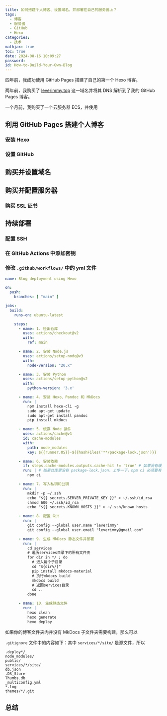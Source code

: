```yaml
---
title: 如何搭建个人博客、设置域名，并部署在自己的服务器上？
tags:
  - 博客
  - 服务器
  - GitHub
  - Hexo
categories:
  - 技术
mathjax: true
toc: true
date: 2024-08-16 10:09:27
password:
id: How-to-Build-Your-Own-Blog
---
```


四年前，我成功使用 GitHub Pages 搭建了自己的第一个 Hexo 博客。

两年前，我购买了 [leverimmy.top](https://leverimmy.top/) 这一域名并将其 DNS 解析到了我的 GitHub Pages 博客。

一个月前，我购买了一个云服务器 ECS，并使用

<!--more-->

## 利用 GitHub Pages 搭建个人博客

### 安装 Hexo

### 设置 GitHub

## 购买并设置域名



## 购买并配置服务器



### 购买 SSL 证书



## 持续部署

### 配置 SSH



### 在 GitHub Actions 中添加密钥



### 修改 `.github/workflows/` 中的 yml 文件



```yml
name: Blog deployment using Hexo

on:
  push:
    branches: [ "main" ]

jobs:
  build:
    runs-on: ubuntu-latest

    steps:
      - name: 1. 检出仓库
        uses: actions/checkout@v2
        with:
          ref: main

      - name: 2. 安装 Node.js
        uses: actions/setup-node@v3
        with:
          node-version: "20.x"

      - name: 3. 安装 Python
        uses: actions/setup-python@v2
        with:
          python-version: '3.x'

      - name: 4. 安装 Hexo、Pandoc 和 MkDocs
        run: |
          npm install hexo-cli -g
          sudo apt-get update
          sudo apt-get install pandoc
          pip install mkdocs

      - name: 5. 缓存 Node 插件
        uses: actions/cache@v1
        id: cache-modules
        with:
          path: node_modules
          key: ${{runner.OS}}-${{hashFiles('**/package-lock.json')}}

      - name: 6. 安装依赖
        if: steps.cache-modules.outputs.cache-hit != 'true' # 如果没有缓存或插件有更新，则安装插件
        run: | # 如果仓库里没有 package-lock.json，上传一下，npm ci 必须要有 package-lock.json
          npm ci

      - name: 7. 写入私钥和公钥
        run: |
          mkdir -p ~/.ssh
          echo "${{ secrets.SERVER_PRIVATE_KEY }}" > ~/.ssh/id_rsa
          chmod 600 ~/.ssh/id_rsa
          echo "${{ secrets.KNOWN_HOSTS }}" > ~/.ssh/known_hosts

      - name: 8. 配置 Git
        run: |
          git config --global user.name "leverimmy"
          git config --global user.email "leverimmy@gmail.com"

      - name: 9. 生成 MkDocs 静态文件并部署
        run: |
          cd services
          # 遍历services目录下的所有文件夹
          for dir in */ ; do
            # 进入每个子目录
            cd "${dir%/}"
            pip install mkdocs-material
            # 执行mkdocs build
            mkdocs build
            # 返回services目录
            cd ..
          done

      - name: 10. 生成静态文件
        run: |
          hexo clean
          hexo generate
          hexo deploy
```

如果你的博客文件夹内并没有 MkDocs 子文件夹需要构建，那么可以

`.gitignore` 文件中的内容如下：其中 `services/*/site/` 是源文件，所以

```.gitignore
.deploy*/
node_modules/
public/
services/*/site/
db.json
.DS_Store
Thumbs.db
_multiconfig.yml
*.log
themes/*/.git
```

## 总结
